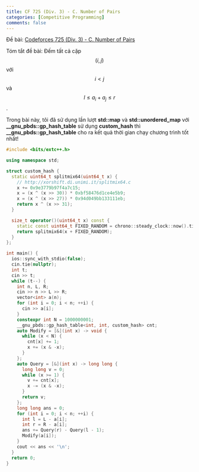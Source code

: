 ```yaml
---
title: CF 725 (Div. 3) - C. Number of Pairs
categories: [Competitive Programming]
comments: false
---
```


Đề bài: <a href="https://codeforces.com/contest/1538/problem/C">Codeforces 725 (Div. 3) - C. Number of Pairs</a>

Tóm tắt đề bài: Đếm tất cả cặp $$(i, j)$$ với $$i < j$$ và $$l \leq a_i + a_j \leq r$$.

Trong bài này, tôi đã sử dụng lần lượt **std::map** và **std::unordered_map** với **__gnu_pbds::gp_hash_table** sử dụng **custom_hash** thì **__gnu_pbds::gp_hash_table** cho ra kết quả thời gian chạy chương trình tốt nhất!

```cpp
#include <bits/extc++.h>

using namespace std;

struct custom_hash {
  static uint64_t splitmix64(uint64_t x) {
    // http://xorshift.di.unimi.it/splitmix64.c
    x += 0x9e3779b97f4a7c15;
    x = (x ^ (x >> 30)) * 0xbf58476d1ce4e5b9;
    x = (x ^ (x >> 27)) * 0x94d049bb133111eb;
    return x ^ (x >> 31);
  }

  size_t operator()(uint64_t x) const {
    static const uint64_t FIXED_RANDOM = chrono::steady_clock::now().time_since_epoch().count();
    return splitmix64(x + FIXED_RANDOM);
  }
};

int main() {
  ios::sync_with_stdio(false);
  cin.tie(nullptr);
  int t;
  cin >> t;
  while (t--) {
    int n, L, R;
    cin >> n >> L >> R;
    vector<int> a(n);
    for (int i = 0; i < n; ++i) {
      cin >> a[i];
    }
    constexpr int N = 1000000001;
    __gnu_pbds::gp_hash_table<int, int, custom_hash> cnt;
    auto Modify = [&](int x) -> void {
      while (x < N) {
        cnt[x] += 1;
        x += (x & -x);
      }
    };
    auto Query = [&](int x) -> long long {
      long long v = 0;
      while (x >= 1) {
        v += cnt[x];
        x -= (x & -x);
      }
      return v;
    };
    long long ans = 0;
    for (int i = 0; i < n; ++i) {
      int l = L - a[i];
      int r = R - a[i];
      ans += Query(r) - Query(l - 1);
      Modify(a[i]);
    }
    cout << ans << '\n';
  }
  return 0;
}
```